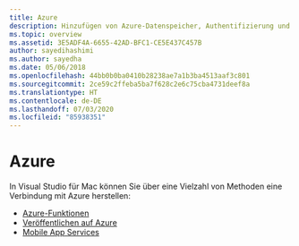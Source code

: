 ```yaml
---
title: Azure
description: Hinzufügen von Azure-Datenspeicher, Authentifizierung und Pushbenachrichtigungen zu mobilen Apps über Visual Studio für Mac
ms.topic: overview
ms.assetid: 3E5ADF4A-6655-42AD-BFC1-CE5E437C457B
author: sayedihashimi
ms.author: sayedha
ms.date: 05/06/2018
ms.openlocfilehash: 44bb0b0ba0410b28238ae7a1b3ba4513aaf3c801
ms.sourcegitcommit: 2ce59c2ffeba5ba7f628c2e6c75cba4731deef8a
ms.translationtype: HT
ms.contentlocale: de-DE
ms.lasthandoff: 07/03/2020
ms.locfileid: "85938351"
---
```

# <a name="azure"></a>Azure

In Visual Studio für Mac können Sie über eine Vielzahl von Methoden eine Verbindung mit Azure herstellen:

- [Azure-Funktionen](azure-functions.md)
- [Veröffentlichen auf Azure](publish-app-svc.md)
- [Mobile App Services](connected-services.md)